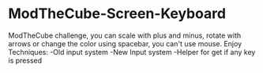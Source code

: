 # ModTheCube-Screen-Keyboard
 ModTheCube challenge, you can scale with plus and minus, rotate with arrows or change the color using spacebar, you can't use mouse. Enjoy
Techniques:
-Old input system
-New Input system
-Helper for get if any key is pressed
